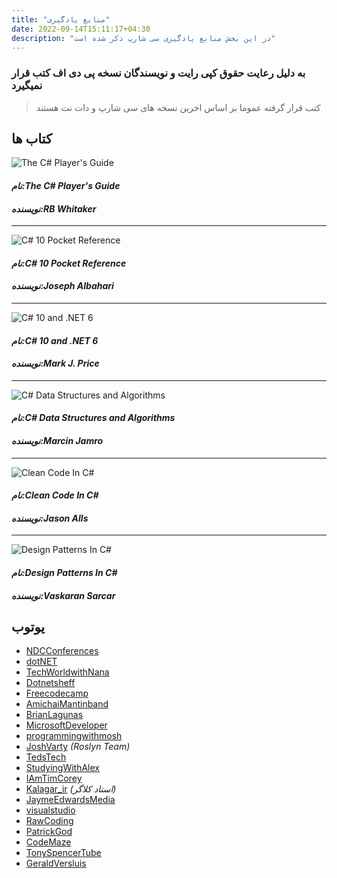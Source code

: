 ```yaml
---
title: "منابع یادگیری"
date: 2022-09-14T15:11:17+04:30
description: "در این بخش منابع یادگیری سی شارپ ذکر شده است"
---
```




### به دلیل رعایت حقوق کپی رایت و نویسندگان نسخه پی دی اف کتب قرار نمیگیرد


> کتب قرار گرفته عموما بر اساس اخرین نسخه های سی شارپ و دات نت هستند

## کتاب ها



![The C# Player's Guide](https://github.com/MrAliSalehi/Developix-Csharp/blob/main/static/images/1.jpg)

#### *نام:The C# Player's Guide* 

#### *نویسنده:RB Whitaker*

* * *

![C# 10 Pocket Reference](https://github.com/MrAliSalehi/Developix-Csharp/blob/main/static/images/2.jpg)


#### *نام:C# 10 Pocket Reference*

#### *نویسنده:Joseph Albahari*

* * *

![C# 10 and .NET 6](https://github.com/MrAliSalehi/Developix-Csharp/blob/main/static/images/3.jpg)


#### *نام:C# 10 and .NET 6*

#### *نویسنده:Mark J. Price*


* * *

![C# Data Structures and Algorithms](https://github.com/MrAliSalehi/Developix-Csharp/blob/main/static/images/4.png)

#### *نام:C# Data Structures and Algorithms*

#### *نویسنده:Marcin Jamro*



* * *

![Clean Code In C#](https://github.com/MrAliSalehi/Developix-Csharp/blob/main/static/images/5.webp)

#### *نام:Clean Code In C#*

#### *نویسنده:Jason Alls*



* * *

![Design Patterns In C#](https://github.com/MrAliSalehi/Developix-Csharp/blob/main/static/images/6.jpg)

#### *نام:Design Patterns In C#*

#### *نویسنده:Vaskaran Sarcar*


## یوتوب

*   [NDCConferences](https://www.youtube.com/c/NDCConferences)
*   [dotNET](https://www.youtube.com/c/dotNET)
*   [TechWorldwithNana](https://www.youtube.com/c/TechWorldwithNana)
*   [Dotnetsheff](https://www.youtube.com/c/dotnetsheff)
*   [Freecodecamp](https://www.youtube.com/c/Freecodecamp)
*   [AmichaiMantinband](https://www.youtube.com/c/AmichaiMantinband)
*   [](https://www.youtube.com/c/ThePrimeagen)[BrianLagunas](https://www.youtube.com/c/BrianLagunas)
*   [MicrosoftDeveloper](https://www.youtube.com/c/MicrosoftDeveloper)
*   [programmingwithmosh](https://www.youtube.com/c/programmingwithmosh)
*   [JoshVarty](https://www.youtube.com/c/JoshVarty) _(Roslyn Team)_
*   [TedsTech](https://www.youtube.com/c/TedsTech)
*   [StudyingWithAlex](https://www.youtube.com/c/StudyingWithAlex)
*   [IAmTimCorey](https://www.youtube.com/user/IAmTimCorey)
*   [Kalagar\_ir](https://www.youtube.com/c/Kalagar_ir) _(استاد کلاگر)_
*   [JaymeEdwardsMedia](https://www.youtube.com/c/JaymeEdwardsMedia)
*   [visualstudio](https://www.youtube.com/c/visualstudio)
*   [RawCoding](https://www.youtube.com/c/RawCoding)
*   [PatrickGod](https://www.youtube.com/c/PatrickGod)
*   [CodeMaze](https://www.youtube.com/c/CodeMaze)
*   [TonySpencerTube](https://www.youtube.com/c/TonySpencerTube)
*   [GeraldVersluis](https://www.youtube.com/c/GeraldVersluis)

